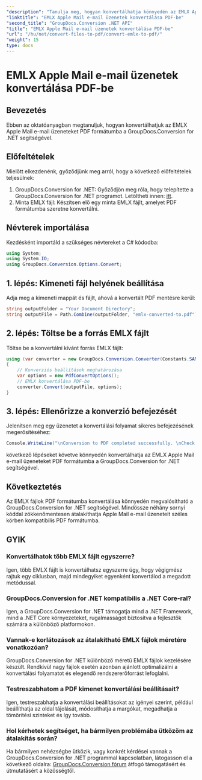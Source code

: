 ```yaml
---
"description": "Tanulja meg, hogyan konvertálhatja könnyedén az EMLX Apple Mail e-mail üzeneteket PDF formátumba a GroupDocs.Conversion for .NET segítségével. Egyszerűsítse dokumentumkezelési feladatait."
"linktitle": "EMLX Apple Mail e-mail üzenetek konvertálása PDF-be"
"second_title": "GroupDocs.Conversion .NET API"
"title": "EMLX Apple Mail e-mail üzenetek konvertálása PDF-be"
"url": "/hu/net/convert-files-to-pdf/convert-emlx-to-pdf/"
"weight": 15
type: docs
---
```

# EMLX Apple Mail e-mail üzenetek konvertálása PDF-be

## Bevezetés
Ebben az oktatóanyagban megtanuljuk, hogyan konvertálhatjuk az EMLX Apple Mail e-mail üzeneteket PDF formátumba a GroupDocs.Conversion for .NET segítségével.
## Előfeltételek
Mielőtt elkezdenénk, győződjünk meg arról, hogy a következő előfeltételek teljesülnek:
1. GroupDocs.Conversion for .NET: Győződjön meg róla, hogy telepítette a GroupDocs.Conversion for .NET programot. Letöltheti innen: [itt](https://releases.groupdocs.com/conversion/net/).
2. Minta EMLX fájl: Készítsen elő egy minta EMLX fájlt, amelyet PDF formátumba szeretne konvertálni.

## Névterek importálása
Kezdésként importáld a szükséges névtereket a C# kódodba:
```csharp
using System;
using System.IO;
using GroupDocs.Conversion.Options.Convert;
```
## 1. lépés: Kimeneti fájl helyének beállítása
Adja meg a kimeneti mappát és fájlt, ahová a konvertált PDF mentésre kerül:
```csharp
string outputFolder = "Your Document Directory";
string outputFile = Path.Combine(outputFolder, "emlx-converted-to.pdf");
```
## 2. lépés: Töltse be a forrás EMLX fájlt
Töltse be a konvertálni kívánt forrás EMLX fájlt:
```csharp
using (var converter = new GroupDocs.Conversion.Converter(Constants.SAMPLE_EMLX))
{
    // Konverziós beállítások meghatározása
    var options = new PdfConvertOptions();
    // EMLX konvertálása PDF-be
    converter.Convert(outputFile, options);
}
```
## 3. lépés: Ellenőrizze a konverzió befejezését
Jelenítsen meg egy üzenetet a konvertálási folyamat sikeres befejezésének megerősítéséhez:
```csharp
Console.WriteLine("\nConversion to PDF completed successfully. \nCheck output in {0}", outputFolder);
```
következő lépéseket követve könnyedén konvertálhatja az EMLX Apple Mail e-mail üzeneteket PDF formátumba a GroupDocs.Conversion for .NET segítségével.

## Következtetés
Az EMLX fájlok PDF formátumba konvertálása könnyedén megvalósítható a GroupDocs.Conversion for .NET segítségével. Mindössze néhány sornyi kóddal zökkenőmentesen átalakíthatja Apple Mail e-mail üzeneteit széles körben kompatibilis PDF formátumba.
## GYIK
### Konvertálhatok több EMLX fájlt egyszerre?
Igen, több EMLX fájlt is konvertálhatsz egyszerre úgy, hogy végigmész rajtuk egy ciklusban, majd mindegyiket egyenként konvertálod a megadott metódussal.
### GroupDocs.Conversion for .NET kompatibilis a .NET Core-ral?
Igen, a GroupDocs.Conversion for .NET támogatja mind a .NET Framework, mind a .NET Core környezeteket, rugalmasságot biztosítva a fejlesztők számára a különböző platformokon.
### Vannak-e korlátozások az átalakítható EMLX fájlok méretére vonatkozóan?
GroupDocs.Conversion for .NET különböző méretű EMLX fájlok kezelésére készült. Rendkívül nagy fájlok esetén azonban ajánlott optimalizálni a konvertálási folyamatot és elegendő rendszererőforrást lefoglalni.
### Testreszabhatom a PDF kimenet konvertálási beállításait?
Igen, testreszabhatja a konvertálási beállításokat az igényei szerint, például beállíthatja az oldal tájolását, módosíthatja a margókat, megadhatja a tömörítési szinteket és így tovább.
### Hol kérhetek segítséget, ha bármilyen problémába ütközöm az átalakítás során?
Ha bármilyen nehézségbe ütközik, vagy konkrét kérdései vannak a GroupDocs.Conversion for .NET programmal kapcsolatban, látogasson el a következő oldalra: [GroupDocs.Conversion fórum](https://forum.groupdocs.com/c/conversion/11) átfogó támogatásért és útmutatásért a közösségtől.